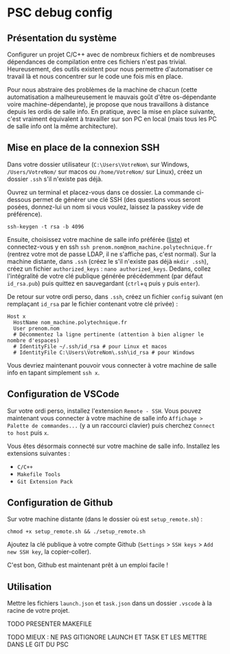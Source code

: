 # PSC debug config

## Présentation du système
Configurer un projet C/C++ avec de nombreux fichiers et de nombreuses dépendances de compilation entre ces fichiers n'est pas trivial. Heureusement, des outils existent pour nous permettre d'automatiser ce travail là et nous concentrer sur le code une fois mis en place. 

Pour nous abstraire des problèmes de la machine de chacun (cette automatisation a malheureusement le mauvais goût d'être os-dépendante voire machine-dépendante), je propose que nous travaillons à distance depuis les ordis de salle info. En pratique, avec la mise en place suivante, c'est vraiment équivalent à travailler sur son PC en local (mais tous les PC de salle info ont la même architecture).

## Mise en place de la connexion SSH
Dans votre dossier utilisateur (`C:\Users\VotreNom\` sur Windows, `/Users/VotreNom/` sur macos ou `/home/VotreNom/` sur Linux), créez un dossier `.ssh` s'il n'existe pas déjà.

Ouvrez un terminal et placez-vous dans ce dossier. La commande ci-dessous permet de générer une clé SSH (des questions vous seront posées, donnez-lui un nom si vous voulez, laissez la passkey vide de préférence).
```
ssh-keygen -t rsa -b 4096
```

Ensuite, choisissez votre machine de salle info préférée ([liste](https://wikix.polytechnique.org/Ordinateurs_des_salles_info)) et connectez-vous y en ssh `ssh prenom.nom@nom_machine.polytechnique.fr` (rentrez votre mot de passe LDAP, il ne s'affiche pas, c'est normal). Sur la machine distante, dans `.ssh` (créez le s'il n'existe pas déjà `mkdir .ssh`), créez un fichier `authorized_keys` : `nano authorized_keys`. Dedans, collez l'intégralité de votre clé publique générée précédemment (par défaut `id_rsa.pub`) puis quittez en sauvegardant (`ctrl`+`q` puis `y` puis `enter`).

De retour sur votre ordi perso, dans `.ssh`, créez un fichier `config` suivant (en remplaçant `id_rsa` par le fichier contenant votre clé privée) :
```
Host x
  HostName nom_machine.polytechnique.fr
  User prenom.nom
  # Décommentez la ligne pertinente (attention à bien aligner le nombre d'espaces)
  # IdentityFile ~/.ssh/id_rsa # pour Linux et macos
  # IdentityFile C:\Users\VotreNom\.ssh\id_rsa # pour Windows
```

Vous devriez maintenant pouvoir vous connecter à votre machine de salle info en tapant simplement `ssh x`.

## Configuration de VSCode
Sur votre ordi perso, installez l'extension `Remote - SSH`. Vous pouvez maintenant vous connecter à votre machine de salle info `Affichage > Palette de commandes...` (y a un raccourci clavier) puis cherchez `Connect to host` puis `x`.

Vous êtes désormais connecté sur votre machine de salle info. Installez les extensions suivantes :
- `C/C++`
- `Makefile Tools`
- `Git Extension Pack`

## Configuration de Github
Sur votre machine distante (dans le dossier où est `setup_remote.sh`) :
```
chmod +x setup_remote.sh && ./setup_remote.sh
```
Ajoutez la clé publique à votre compte Github (`Settings` > `SSH keys` > `Add new SSH key`, la copier-coller).

C'est bon, Github est maintenant prêt à un emploi facile !

## Utilisation
Mettre les fichiers `launch.json` et `task.json` dans un dossier `.vscode` à la racine de votre projet.

TODO PRESENTER MAKEFILE

TODO MIEUX : NE PAS GITIGNORE LAUNCH ET TASK ET LES METTRE DANS LE GIT DU PSC